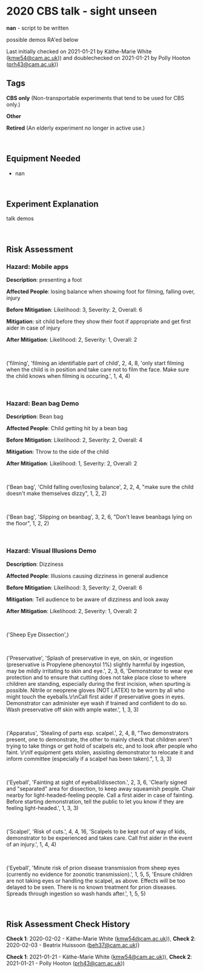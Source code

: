 # 2020 CBS talk - sight unseen

**nan** - script to be written

possible demos RA'ed below

Last initially checked on 2021-01-21 by Käthe-Marie White (kmw54@cam.ac.uk)) and doublechecked on 2021-01-21 by Polly Hooton (prh43@cam.ac.uk))

## Tags
<!--- Start Tags (DO NOT REMOVE THIS COMMENT) --->

**CBS only** (Non-transportable experiments that tend to be used for CBS only.)

**Other**

**Retired** (An elderly experiment no longer in active use.)
<!--- End Tags (DO NOT REMOVE THIS COMMENT) --->

<br/>

## Equipment Needed 
- nan

<br/>

## Experiment Explanation 

talk demos

<br/>

## Risk Assessment

### **Hazard**: Mobile apps

**Description**: presenting a foot

**Affected People**: losing balance when showing foot for filming, falling over, injury

**Before Mitigation**: Likelihood: 3, Severity: 2, Overall: 6

**Mitigation**: sit child before they show their foot if appropriate and get first aider in case of injury

**After Mitigation**: Likelihood: 2, Severity: 1, Overall: 2

<br/>

('filming', 'filming an identifiable part of child', 2, 4, 8, 'only start filming when the child is in position and take care not to film the face. Make sure the child knows when filming is occuring.', 1, 4, 4)

<br/>

### **Hazard**: Bean bag Demo

**Description**: Bean bag

**Affected People**: Child getting hit by a bean bag

**Before Mitigation**: Likelihood: 2, Severity: 2, Overall: 4

**Mitigation**: Throw to the side of the child

**After Mitigation**: Likelihood: 1, Severity: 2, Overall: 2

<br/>

('Bean bag', 'Child falling over/losing balance', 2, 2, 4, "make sure the child doesn't make themselves dizzy", 1, 2, 2)

<br/>

('Bean bag', 'Slipping on beanbag', 3, 2, 6, "Don't leave beanbags lying on the floor", 1, 2, 2)

<br/>

### **Hazard**: Visual Illusions Demo

**Description**: Dizziness

**Affected People**: Illusions causing dizziness in general audience

**Before Mitigation**: Likelihood: 3, Severity: 2, Overall: 6

**Mitigation**: Tell audience to be aware of dizziness and look away

**After Mitigation**: Likelihood: 2, Severity: 1, Overall: 2

<br/>

('Sheep Eye Dissection',)

<br/>

('Preservative', 'Splash of preservative in eye, on skin, or ingestion (preservative is Propylene phenoxytol 1%) slightly harmful by ingestion, may be mildly irritating to skin and eye.', 2, 3, 6, 'Demonstrator to wear eye protection and to ensure that cutting does not take place close to where children are standing, especially during the first incision, when spurting is possible. Nitrile or neoprene gloves (NOT LATEX) to be worn by all who might touch the eyeballs.\r\nCall first aider if preservative goes in eyes. Demonstrator can administer eye wash if trained and confident to do so. Wash preservative off skin with ample water.', 1, 3, 3)

<br/>

('Apparatus', 'Stealing of parts esp. scalpel.', 2, 4, 8, "Two demonstrators present, one to demonstrate, the other to mainly check that children aren't trying to take things or get hold of scalpels etc, and to look after people who faint. \r\nIf equipment gets stolen, assisting demonstrator to relocate it and inform committee (especially if a scalpel has been taken).", 1, 3, 3)

<br/>

('Eyeball', 'Fainting at sight of eyeball/dissecton.', 2, 3, 6, 'Clearly signed and "separated" area for dissection, to keep away squeamish people. Chair nearby for light-headed-feeling people. Call a first aider in case of fainting. Before starting demonstration, tell the public to let you know if they are feeling light-headed.', 1, 3, 3)

<br/>

('Scalpel', 'Risk of cuts.', 4, 4, 16, 'Scalpels to be kept out of way of kids, demonstrator to be experienced and takes care. Call frst aider in the event of an injury.', 1, 4, 4)

<br/>

('Eyeball', 'Minute risk of prion disease transmission from sheep eyes (currently no evidence for zoonotic transmission).', 1, 5, 5, 'Ensure children are not taking eyes or handling the scalpel, as above. Effects will be too delayed to be seen. There is no known treatment for prion diseases. Spreads through ingestion so wash hands after.', 1, 5, 5)

<br/>

## Risk Assessment Check History 

**Check 1**: 2020-02-02 - Käthe-Marie White (kmw54@cam.ac.uk)), **Check 2**: 2020-02-03 - Beatrix Huissoon (beh37@cam.ac.uk))

**Check 1**: 2021-01-21 - Käthe-Marie White (kmw54@cam.ac.uk)), **Check 2**: 2021-01-21 - Polly Hooton (prh43@cam.ac.uk))